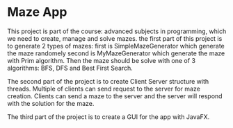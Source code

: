 # Maze App
This project is part of the course: advanced subjects in programming, which we need to create, manage and solve mazes.
the first part of this project is to generate 2 types of mazes:
first is SimpleMazeGenerator which generate the maze randomely
second is MyMazeGenerator which generate the maze with Prim algorithm.
Then the maze should be solve with one of 3 algorithms: BFS, DFS and Best First Search.

The second part of the project is to create Client Server structure with threads. 
Multiple of clients can send request to the server for maze creation. 
Clients can send a maze to the server and the server will respond with the solution for the maze.

The third part of the project is to create a GUI for the app with JavaFX.